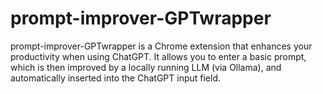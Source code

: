 # prompt-improver-GPTwrapper
prompt-improver-GPTwrapper is a Chrome extension that enhances your productivity when using ChatGPT. It allows you to enter a basic prompt, which is then improved by a locally running LLM (via Ollama), and automatically inserted into the ChatGPT input field.
